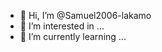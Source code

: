 - 👋 Hi, I’m @Samuel2006-lakamo
- 👀 I’m interested in ...
- 🌱 I’m currently learning ...

<!---
Samuel2006-lakamo/Samuel2006-lakamo is a ✨ special ✨ repository because its `README.md` (this file) appears on your GitHub profile.
You can click the Preview link to take a look at your changes.
--->
